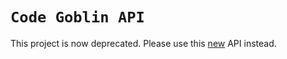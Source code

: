# `Code Goblin API`

This project is now deprecated. Please use this [new](../CodeGoblinRest/) API instead.
